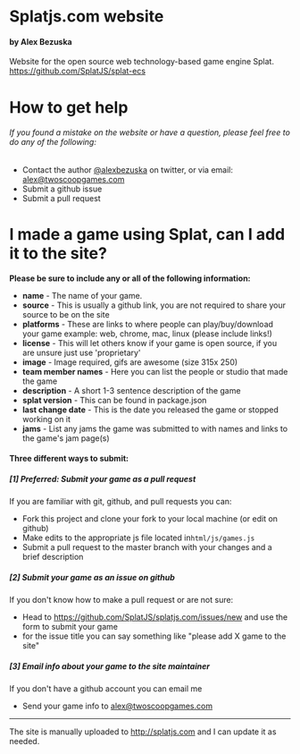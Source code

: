 # Splatjs.com website
#### by Alex Bezuska
 Website for the open source web technology-based game engine Splat. 
<https://github.com/SplatJS/splat-ecs>

# How to get help
###### If you found a mistake on the website or have a question, please feel free to do any of the following:

* Contact the author [@alexbezuska](https://twitter.com/alexbezuska) on twitter, or via email: <alex@twoscoopgames.com>
* Submit a github issue
* Submit a pull request

# I made a game using Splat, can I add it to the site?

**Please be sure to include any or all of the following information:**
* **name** - The name of your game.
* **source** - This is usually a github link, you are not required to share your source to be on the site
* **platforms** - These are links to where people can play/buy/download your game example: web, chrome, mac, linux (please include links!)
* **license** - This will let others know if your game is open source, if you are unsure just use 'proprietary'
* **image** - Image required, gifs are awesome (size 315x 250)
* **team member names** - Here you can list the people or studio that made the game
* **description** - A short 1-3 sentence description of the game
* **splat version** - This can be found in package.json
* **last change date** - This is the date you released the game or stopped working on it
* **jams** - List any jams the game was submitted to with names and links to the game's jam page(s)

#### Three different ways to submit:

##### [1] Preferred: Submit your game as a pull request
If you are familiar with git, github, and pull requests you can:
* Fork this project and clone your fork to your local machine (or edit on github)
* Make edits to the appropriate js file located in`html/js/games.js`
* Submit a pull request to the master branch with your changes and a brief description

##### [2] Submit your game as an issue on github
If you don't know how to make a pull request or are not sure:
* Head to <https://github.com/SplatJS/splatjs.com/issues/new> and use the form to submit your game
* for the issue title you can say something like "please add X game to the site"

##### [3] Email info about your game to the site maintainer
If you don't have a github account you can email me
* Send your game info to <alex@twoscoopgames.com>

---

The site is manually uploaded to <http://splatjs.com> and I can update it as needed.
